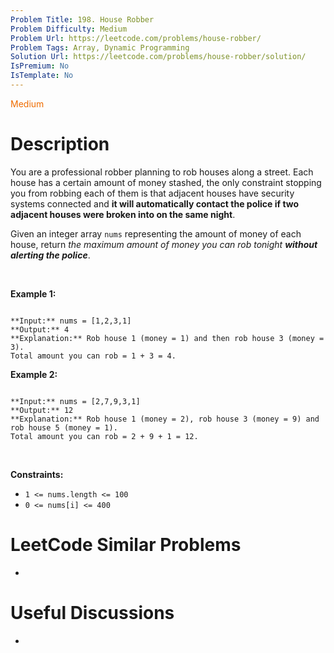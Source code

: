 ```yaml
---
Problem Title: 198. House Robber
Problem Difficulty: Medium
Problem Url: https://leetcode.com/problems/house-robber/
Problem Tags: Array, Dynamic Programming
Solution Url: https://leetcode.com/problems/house-robber/solution/
IsPremium: No
IsTemplate: No
---
```


<span style="color: rgb(239, 108, 0);">Medium</span>

# Description

You are a professional robber planning to rob houses along a street. Each house has a certain amount of money stashed, the only constraint stopping you from robbing each of them is that adjacent houses have security systems connected and **it will automatically contact the police if two adjacent houses were broken into on the same night**.


Given an integer array `nums` representing the amount of money of each house, return *the maximum amount of money you can rob tonight **without alerting the police***.


 


**Example 1:**



```

**Input:** nums = [1,2,3,1]
**Output:** 4
**Explanation:** Rob house 1 (money = 1) and then rob house 3 (money = 3).
Total amount you can rob = 1 + 3 = 4.

```

**Example 2:**



```

**Input:** nums = [2,7,9,3,1]
**Output:** 12
**Explanation:** Rob house 1 (money = 2), rob house 3 (money = 9) and rob house 5 (money = 1).
Total amount you can rob = 2 + 9 + 1 = 12.

```

 


**Constraints:**


* `1 <= nums.length <= 100`
* `0 <= nums[i] <= 400`




# LeetCode Similar Problems

- []()

# Useful Discussions

- []()
